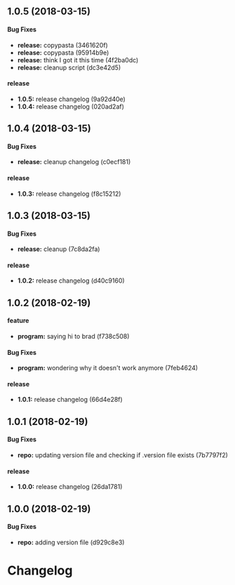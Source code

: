 ## 1.0.5 (2018-03-15)

#### Bug Fixes

* **release:** copypasta (3461620f)
* **release:** copypasta (95914b9e)
* **release:** think I got it this time (4f2ba0dc)
* **release:** cleanup script (dc3e42d5)

#### release

* **1.0.5:** release changelog (9a92d40e)
* **1.0.4:** release changelog (020ad2af)

## 1.0.4 (2018-03-15)

#### Bug Fixes

* **release:** cleanup changelog (c0ecf181)

#### release

* **1.0.3:** release changelog (f8c15212)

## 1.0.3 (2018-03-15)

#### Bug Fixes

* **release:** cleanup (7c8da2fa)

#### release

* **1.0.2:** release changelog (d40c9160)

## 1.0.2 (2018-02-19)

#### feature

* **program:** saying hi to brad (f738c508)

#### Bug Fixes

* **program:** wondering why it doesn't work anymore (7feb4624)

#### release

* **1.0.1:** release changelog (66d4e28f)

## 1.0.1 (2018-02-19)

#### Bug Fixes

* **repo:** updating version file and checking if .version file exists (7b7797f2)

#### release

* **1.0.0:** release changelog (26da1781)

## 1.0.0 (2018-02-19)

#### Bug Fixes

* **repo:** adding version file (d929c8e3)

# Changelog
